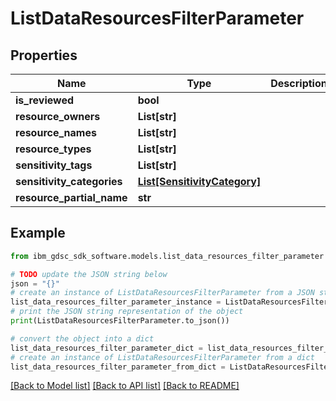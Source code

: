 # ListDataResourcesFilterParameter


## Properties

Name | Type | Description | Notes
------------ | ------------- | ------------- | -------------
**is_reviewed** | **bool** |  | [optional] 
**resource_owners** | **List[str]** |  | [optional] 
**resource_names** | **List[str]** |  | [optional] 
**resource_types** | **List[str]** |  | [optional] 
**sensitivity_tags** | **List[str]** |  | [optional] 
**sensitivity_categories** | [**List[SensitivityCategory]**](SensitivityCategory.md) |  | [optional] 
**resource_partial_name** | **str** |  | [optional] 

## Example

```python
from ibm_gdsc_sdk_software.models.list_data_resources_filter_parameter import ListDataResourcesFilterParameter

# TODO update the JSON string below
json = "{}"
# create an instance of ListDataResourcesFilterParameter from a JSON string
list_data_resources_filter_parameter_instance = ListDataResourcesFilterParameter.from_json(json)
# print the JSON string representation of the object
print(ListDataResourcesFilterParameter.to_json())

# convert the object into a dict
list_data_resources_filter_parameter_dict = list_data_resources_filter_parameter_instance.to_dict()
# create an instance of ListDataResourcesFilterParameter from a dict
list_data_resources_filter_parameter_from_dict = ListDataResourcesFilterParameter.from_dict(list_data_resources_filter_parameter_dict)
```
[[Back to Model list]](../README.md#documentation-for-models) [[Back to API list]](../README.md#documentation-for-api-endpoints) [[Back to README]](../README.md)


